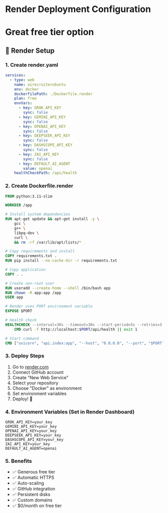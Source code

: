 # Render Deployment Configuration
# Great free tier option

## 🚀 Render Setup

### 1. Create render.yaml
```yaml
services:
  - type: web
    name: airecruiterubuntu
    env: docker
    dockerfilePath: ./Dockerfile.render
    plan: free
    envVars:
      - key: GROK_API_KEY
        sync: false
      - key: GEMINI_API_KEY
        sync: false
      - key: OPENAI_API_KEY
        sync: false
      - key: DEEPSEEK_API_KEY
        sync: false
      - key: DASHSCOPE_API_KEY
        sync: false
      - key: ZAI_API_KEY
        sync: false
      - key: DEFAULT_AI_AGENT
        value: openai
    healthCheckPath: /api/health
```

### 2. Create Dockerfile.render
```dockerfile
FROM python:3.11-slim

WORKDIR /app

# Install system dependencies
RUN apt-get update && apt-get install -y \
    gcc \
    g++ \
    libpq-dev \
    curl \
    && rm -rf /var/lib/apt/lists/*

# Copy requirements and install
COPY requirements.txt .
RUN pip install --no-cache-dir -r requirements.txt

# Copy application
COPY . .

# Create non-root user
RUN useradd --create-home --shell /bin/bash app
RUN chown -R app:app /app
USER app

# Render uses PORT environment variable
EXPOSE $PORT

# Health check
HEALTHCHECK --interval=30s --timeout=30s --start-period=5s --retries=3 \
    CMD curl -f http://localhost:$PORT/api/health || exit 1

# Start command
CMD ["uvicorn", "api.index:app", "--host", "0.0.0.0", "--port", "$PORT"]
```

### 3. Deploy Steps
1. Go to [render.com](https://render.com)
2. Connect GitHub account
3. Create "New Web Service"
4. Select your repository
5. Choose "Docker" as environment
6. Set environment variables
7. Deploy! 🎉

### 4. Environment Variables (Set in Render Dashboard)
```
GROK_API_KEY=your_key
GEMINI_API_KEY=your_key
OPENAI_API_KEY=your_key
DEEPSEEK_API_KEY=your_key
DASHSCOPE_API_KEY=your_key
ZAI_API_KEY=your_key
DEFAULT_AI_AGENT=openai
```

### 5. Benefits
- ✅ Generous free tier
- ✅ Automatic HTTPS
- ✅ Auto-scaling
- ✅ GitHub integration
- ✅ Persistent disks
- ✅ Custom domains
- ✅ $0/month on free tier
